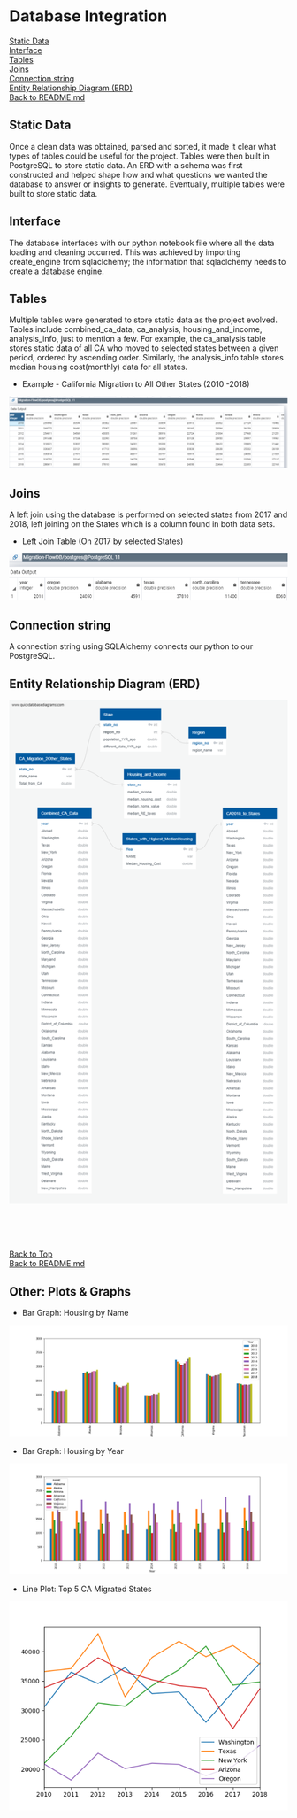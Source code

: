 # Database Integration  
[Static Data](#static-data)  
[Interface](#interface)  
[Tables](#tables)  
[Joins](#joins)  
[Connection string](#connection-string)  
[Entity Relationship Diagram (ERD)](#entity-relationship-diagram-erd)  
[Back to README.md](/README.md)

## Static Data  
Once a clean data was obtained, parsed and sorted, it made it clear what types of tables could be useful for the project. Tables were then built in PostgreSQL to store static data. An ERD with a schema was first constructed and helped shape how and what questions we wanted the database to answer or insights to generate. Eventually, multiple tables were built to store static data.  

## Interface  
The database interfaces with our python notebook file where all the data loading and cleaning occurred. This was achieved by importing create_engine from sqlaclchemy; the information that sqlaclchemy needs to create a database engine.  

## Tables  
Multiple tables were generated to store static data as the project evolved. Tables include combined_ca_data, ca_analysis, housing_and_income, analysis_info, just to mention a few. For example, the ca_analysis table stores static data of all CA who moved to selected states between a given period, ordered by ascending order. Similarly, the analysis_info table stores median housing cost(monthly) data for all states.  

* Example - California Migration to All Other States (2010 -2018)

![](https://github.com/JVChermak/Leaving_California/blob/master/pics/allYear_table.png)


## Joins  
A left join using the database is performed on selected states from 2017 and 2018, left joining on the States which is a column found in both data sets.  

* Left Join Table (On 2017 by selected States)

![](https://github.com/JVChermak/Leaving_California/blob/master/pics/leftjoin_table.png)

## Connection string  
A connection string using SQLAlchemy connects our python to our PostgreSQL.  

## Entity Relationship Diagram (ERD)  
<img align="center" width="700" src="/pics/Migration_FlowDB(2).png"><br/>
<br/>
<br/>
<br/>
<br/>  

[Back to Top](#database-integration)  
[Back to README.md](/README.md)

## Other: Plots & Graphs

* Bar Graph: Housing by Name

![](https://github.com/JVChermak/Leaving_California/blob/master/pics/bar%20graph_by%20Name.png)


* Bar Graph: Housing by Year

![](https://github.com/JVChermak/Leaving_California/blob/master/pics/bar%20graph_by%20Year.png)

* Line Plot: Top 5 CA Migrated States

![](https://github.com/JVChermak/Leaving_California/blob/master/pics/Line%20Plot.png)
